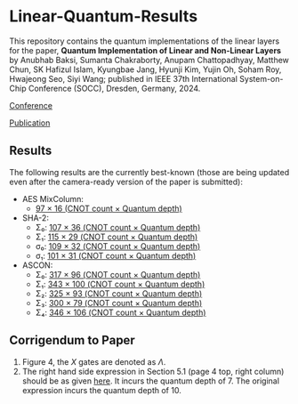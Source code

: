 # Linear-Quantum-Results
This repository contains the quantum implementations of the linear layers for the paper, **Quantum Implementation of Linear and Non-Linear Layers** by Anubhab Baksi, Sumanta Chakraborty, Anupam Chattopadhyay, Matthew Chun, SK Hafizul Islam, Kyungbae Jang, Hyunji Kim, Yujin Oh, Soham Roy, Hwajeong Seo, Siyi Wang; published in IEEE 37th International System-on-Chip Conference (SOCC), Dresden, Germany, 2024.

[Conference](https://www.ieee-socc.org/)

[Publication](https://ieeexplore.ieee.org/abstract/document/10737862)

## Results
The following results are the currently best-known (those are being updated even after the camera-ready version of the paper is submitted):

* AES MixColumn: 
    * [97 × 16 (CNOT count × Quantum depth)](./AES/aes_mixcol-97xor-16qdepth-slp.txt)
* SHA-2:
    * Σ₀: [107 × 36 (CNOT count × Quantum depth)](./SHA-2/sha2_SIGMA_0-107xor-36qdepth.txt)
    * Σ₁: [115 × 29 (CNOT count × Quantum depth)](./SHA-2/sha2_SIGMA_1-115xor-29qdepth.txt)
    * σ₀: [109 × 32 (CNOT count × Quantum depth)](./SHA-2/sha2_SIGMA0-109xor-32qdepth.txt)
    * σ₁: [101 × 31 (CNOT count × Quantum depth)](./SHA-2/sha2_SIGMA1-101xor-31qdepth.txt)
* ASCON:
    * Σ₀: [317 × 96 (CNOT count × Quantum depth)](./ASCON/ascon_SIGMA_0-317xor-96qdepth.txt)
    * Σ₁: [343 × 100 (CNOT count × Quantum depth)](./ASCON/ascon_SIGMA_1-343xor-100qdepth.txt)
    * Σ₂: [325 × 93 (CNOT count × Quantum depth)](./ASCON/ascon_SIGMA_2-325xor-93qdepth.txt)
    * Σ₃: [300 × 79 (CNOT count × Quantum depth)](./ASCON/ascon_SIGMA_3-300xor-79qdepth.txt)
    * Σ₄: [346 × 106 (CNOT count × Quantum depth)](./ASCON/ascon_SIGMA_4-346xor-106qdepth.txt)
    

## Corrigendum to Paper
1. Figure 4, the $X$ gates are denoted as $\Lambda$.
2. The right hand side expression in Section 5.1 (page 4 top, right column) should be as given [here](8-depth.pdf). It incurs the quantum depth of 7. The original expression incurs the quantum depth of 10.